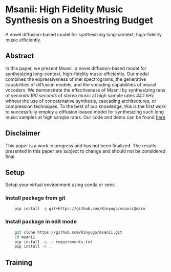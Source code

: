 # Msanii: High Fidelity Music Synthesis on a Shoestring Budget

A novel diffusion-based model for synthesizing long-context, high-fidelity music efficiently.

## Abstract

In this paper, we present Msanii, a novel diffusion-based model for synthesizing long-context, high-fidelity music efficiently. Our model combines the expressiveness of mel spectrograms, the generative capabilities of diffusion models, and the vocoding capabilities of neural vocoders. We demonstrate the effectiveness of Msanii by synthesizing tens of seconds _190 seconds_ of _stereo_ music at high sample rates _44.1 kHz_ without the use of concatenative synthesis, cascading architectures, or compression techniques. To the best of our knowledge, this is the first work to successfully employ a diffusion-based model for synthesizing such long music samples at high sample rates. Our code and demo can be found [here](https://github.com/Kinyugo/msanii)

## Disclaimer

This paper is a work in progress and has not been finalized. The results presented in this paper are subject to change and should not be considered final.

## Setup

Setup your virtual environment using conda or venv.

### Install package from git

```bash
    pip install -q git+https://github.com/Kinyugo/msanii@main
```

### Install package in edit mode

```bash
    git clone https://github.com/Kinyugo/msanii.git
    cd msanii
    pip install -q -r requirements.txt
    pip install -e .
```

## Training
